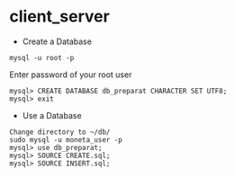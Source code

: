 # client_server

* Create a Database 
```
mysql -u root -p
```
Enter password of your root user
```
mysql> CREATE DATABASE db_preparat CHARACTER SET UTF8;
mysql> exit
```
* Use a Database
```
Change directory to ~/db/
sudo mysql -u moneta_user -p
mysql> use db_preparat;
mysql> SOURCE CREATE.sql;
mysql> SOURCE INSERT.sql;
```